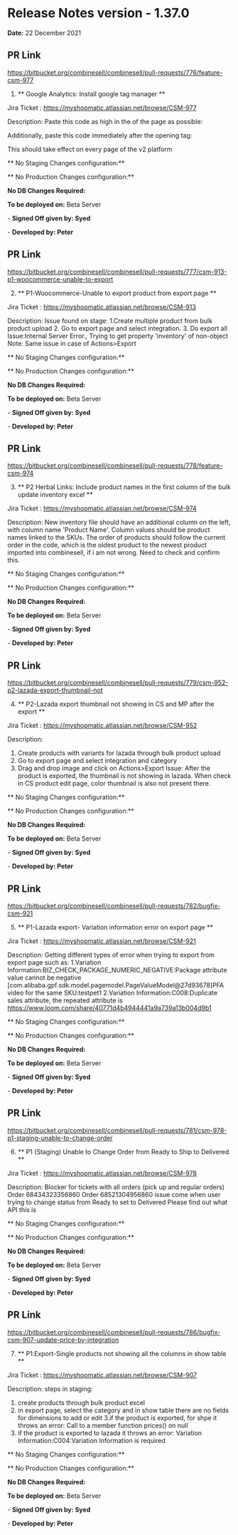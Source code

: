 # Release Notes version - 1.37.0

**Date:** 22 December 2021

## PR Link
https://bitbucket.org/combinesell/combinesell/pull-requests/776/feature-csm-977

1. ** Google Analytics: Install google tag manager **

Jira Ticket : https://myshopmatic.atlassian.net/browse/CSM-977

Description:
Paste this code as high in the <head> of the page as possible:
<!-- Google Tag Manager -->
<script>(function(w,d,s,l,i){w[l]=w[l]||[];w[l].push({'gtm.start':
new Date().getTime(),event:'gtm.js'});var f=d.getElementsByTagName(s)[0],
j=d.createElement(s),dl=l!='dataLayer'?'&l='+l:'';j.async=true;j.src=
'https://www.googletagmanager.com/gtm.js?id='+i+dl;f.parentNode.insertBefore(j,f);
})(window,document,'script','dataLayer','GTM-KPMMCZQ');</script>
<!-- End Google Tag Manager -->
Additionally, paste this code immediately after the opening <body> tag:
<!-- Google Tag Manager (noscript) -->
<noscript><iframe src="https://www.googletagmanager.com/ns.html?id=GTM-KPMMCZQ"
height="0" width="0" style="display:none;visibility:hidden"></iframe></noscript>
<!-- End Google Tag Manager (noscript) -->
This should take effect on every page of the v2 platform

** No Staging Changes configuration:**

** No Production Changes configuration:**

**No DB Changes Required:**

**To be deployed on:** Beta Server

\- **Signed Off given by: Syed**

\- **Developed by: Peter**

## PR Link
https://bitbucket.org/combinesell/combinesell/pull-requests/777/csm-913-p1-woocommerce-unable-to-export

2. ** P1-Woocommerce-Unable to export product from export page **

Jira Ticket : https://myshopmatic.atlassian.net/browse/CSM-913

Description:
Issue found on stage:
1.Create multiple product from bulk product upload
2. Go to export page and select integration.
3. Do export all
Issue:Internal Server Error., Trying to get property 'inventory' of non-object	
Note: Same issue in case of Actions>Export

** No Staging Changes configuration:**

** No Production Changes configuration:**

**No DB Changes Required:**

**To be deployed on:** Beta Server

\- **Signed Off given by: Syed**

\- **Developed by: Peter**

## PR Link
https://bitbucket.org/combinesell/combinesell/pull-requests/778/feature-csm-974

3. ** P2 Herbal Links: Include product names in the first column of the bulk update inventory excel **

Jira Ticket : https://myshopmatic.atlassian.net/browse/CSM-974

Description:
New inventory file should have an additional column on the left, with column name 'Product Name'. Column values should be product names linked to the SKUs. 
The order of products should follow the current order in the code, which is the oldest product to the newest product imported into combinesell, if i am not wrong. Need to check and confirm this. 

** No Staging Changes configuration:**

** No Production Changes configuration:**

**No DB Changes Required:**

**To be deployed on:** Beta Server

\- **Signed Off given by: Syed**

\- **Developed by: Peter**

## PR Link
https://bitbucket.org/combinesell/combinesell/pull-requests/779/csm-952-p2-lazada-export-thumbnail-not

4. ** P2-Lazada export thumbnail not showing in CS and MP after the export **

Jira Ticket : https://myshopmatic.atlassian.net/browse/CSM-952

Description:
1. Create products with variants for lazada through bulk product upload
2. Go to export page and select integration and category
3. Drag and drop image and click on Actions>Export
Issue: After the product is exported, the thumbnail is not showing in lazada. When check in CS product edit page, color thumbnail is also not present there.

** No Staging Changes configuration:**

** No Production Changes configuration:**

**No DB Changes Required:**

**To be deployed on:** Beta Server

\- **Signed Off given by: Syed**

\- **Developed by: Peter**

## PR Link
https://bitbucket.org/combinesell/combinesell/pull-requests/782/bugfix-csm-921

5. ** P1-Lazada export- Variation information error on export page **

Jira Ticket : https://myshopmatic.atlassian.net/browse/CSM-921

Description:
Getting different types of error when trying to export from export page such as:
1.Variation Information:BIZ_CHECK_PACKAGE_NUMERIC_NEGATIVE:Package attribute value cannot be negative [com.alibaba.gpf.sdk.model.pagemodel.PageValueModel@27d93678]PFA video for the same
SKU:testpet1
2.Variation Information:C008:Duplicate sales attribute, the repeated attribute is
https://www.loom.com/share/40771d4b4944441a9a739a13b004d9b1

** No Staging Changes configuration:**

** No Production Changes configuration:**

**No DB Changes Required:**

**To be deployed on:** Beta Server

\- **Signed Off given by: Syed**

\- **Developed by: Peter**

## PR Link
https://bitbucket.org/combinesell/combinesell/pull-requests/781/csm-978-p1-staging-unable-to-change-order

6. ** P1 (Staging) Unable to Change Order from Ready to Ship to Delivered **

Jira Ticket : https://myshopmatic.atlassian.net/browse/CSM-978

Description:
Blocker for tickets with all orders (pick up and regular orders)
Order 68434323356860
Order 68521304956860
issue come when user trying to change status from Ready to set to Delivered
Please find out what API this is

** No Staging Changes configuration:**

** No Production Changes configuration:**

**No DB Changes Required:**

**To be deployed on:** Beta Server

\- **Signed Off given by: Syed**

\- **Developed by: Peter**


## PR Link
https://bitbucket.org/combinesell/combinesell/pull-requests/786/bugfix-csm-907-update-price-by-integration

7. ** P1:Export-Single products not showing all the columns in show table **

Jira Ticket : https://myshopmatic.atlassian.net/browse/CSM-907

Description:
steps in staging:
1. create products through bulk product excel
2. in export page, select the category and in show table there are no fields for dimensions to add or edit
3.if the product is exported, for shpe it throws an error: Call to a member function prices() on null
4. if the product is exported to lazada it throws an error: Variation Information:C004:Variation Information is required

** No Staging Changes configuration:**

** No Production Changes configuration:**

**No DB Changes Required:**

**To be deployed on:** Beta Server

\- **Signed Off given by: Syed**

\- **Developed by: Peter**
